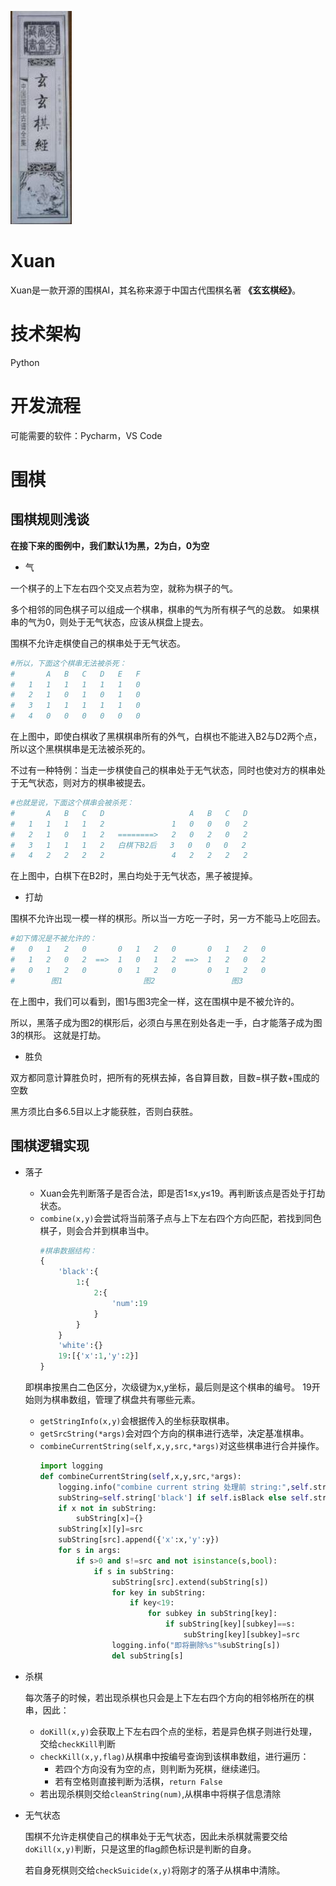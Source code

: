 <p><img src="logo.jpg"></p>

# Xuan
Xuan是一款开源的围棋AI，其名称来源于中国古代围棋名著 **《玄玄棋经》**。

# 技术架构
Python

# 开发流程
可能需要的软件：Pycharm，VS Code

# 围棋
## 围棋规则浅谈
**在接下来的图例中，我们默认1为黑，2为白，0为空**
* 气

一个棋子的上下左右四个交叉点若为空，就称为棋子的气。

多个相邻的同色棋子可以组成一个棋串，棋串的气为所有棋子气的总数。
如果棋串的气为0，则处于无气状态，应该从棋盘上提去。

围棋不允许走棋使自己的棋串处于无气状态。
```python
#所以，下面这个棋串无法被杀死：
#       A   B   C   D   E   F
#   1   1   1   1   1   1   0
#   2   1   0   1   0   1   0
#   3   1   1   1   1   1   0
#   4   0   0   0   0   0   0
```
在上图中，即使白棋收了黑棋棋串所有的外气，白棋也不能进入B2与D2两个点，所以这个黑棋棋串是无法被杀死的。

不过有一种特例：当走一步棋使自己的棋串处于无气状态，同时也使对方的棋串处于无气状态，则对方的棋串被提去。
```python
#也就是说，下面这个棋串会被杀死：
#       A   B   C   D                   A   B   C   D
#   1   1   1   1   2               1   0   0   0   2
#   2   1   0   1   2   ========>   2   0   2   0   2
#   3   1   1   1   2   白棋下B2后   3   0   0   0   2
#   4   2   2   2   2               4   2   2   2   2
```
在上图中，白棋下在B2时，黑白均处于无气状态，黑子被提掉。
* 打劫

围棋不允许出现一模一样的棋形。所以当一方吃一子时，另一方不能马上吃回去。
```python
#如下情况是不被允许的：
#   0   1   2   0       0   1   2   0       0   1   2   0
#   1   2   0   2  ==>  1   0   1   2  ==>  1   2   0   2
#   0   1   2   0       0   1   2   0       0   1   2   0
#        图1                  图2                 图3
```
在上图中，我们可以看到，图1与图3完全一样，这在围棋中是不被允许的。

所以，黑落子成为图2的棋形后，必须白与黑在别处各走一手，白才能落子成为图3的棋形。
这就是打劫。

* 胜负

双方都同意计算胜负时，把所有的死棋去掉，各自算目数，目数=棋子数+围成的空数

黑方须比白多6.5目以上才能获胜，否则白获胜。
## 围棋逻辑实现
* 落子
  * Xuan会先判断落子是否合法，即是否1≤x,y≤19。再判断该点是否处于打劫状态。
  * `combine(x,y)`会尝试将当前落子点与上下左右四个方向匹配，若找到同色棋子，则会合并到棋串当中。
    ```python
    #棋串数据结构：
    {
        'black':{
            1:{
                2:{
                    'num':19
                }
            }
        }
        'white':{}
        19:[{'x':1,'y':2}]
    }
    ```
  即棋串按黑白二色区分，次级键为x,y坐标，最后则是这个棋串的编号。
  19开始则为棋串数组，管理了棋盘共有哪些元素。
  * `getStringInfo(x,y)`会根据传入的坐标获取棋串。
  * `getSrcString(*args)`会对四个方向的棋串进行选举，决定基准棋串。
  * `combineCurrentString(self,x,y,src,*args)`对这些棋串进行合并操作。
    ```python
    import logging
    def combineCurrentString(self,x,y,src,*args):
        logging.info("combine current string 处理前 string:",self.string)
        subString=self.string['black'] if self.isBlack else self.string['white']
        if x not in subString:
            subString[x]={}
        subString[x][y]=src
        subString[src].append({'x':x,'y':y})
        for s in args:
            if s>0 and s!=src and not isinstance(s,bool):
                if s in subString:
                    subString[src].extend(subString[s])
                    for key in subString:
                        if key<19:
                            for subkey in subString[key]:
                                if subString[key][subkey]==s:
                                    subString[key][subkey]=src
                    logging.info("即将删除%s"%subString[s])
                    del subString[s]
    ```
* 杀棋
  
  每次落子的时候，若出现杀棋也只会是上下左右四个方向的相邻格所在的棋串，因此：
  * `doKill(x,y)`会获取上下左右四个点的坐标，若是异色棋子则进行处理，交给`checkKill`判断
  * `checkKill(x,y,flag)`从棋串中按编号查询到该棋串数组，进行遍历：
    * 若四个方向没有为空的点，则判断为死棋，继续递归。
    * 若有空格则直接判断为活棋，`return False`
  * 若出现杀棋则交给`cleanString(num)`,从棋串中将棋子信息清除
  
* 无气状态

  围棋不允许走棋使自己的棋串处于无气状态，因此未杀棋就需要交给`doKill(x,y)`判断，只是这里的flag颜色标识是判断的自身。

  若自身死棋则交给`checkSuicide(x,y)`将刚才的落子从棋串中清除。